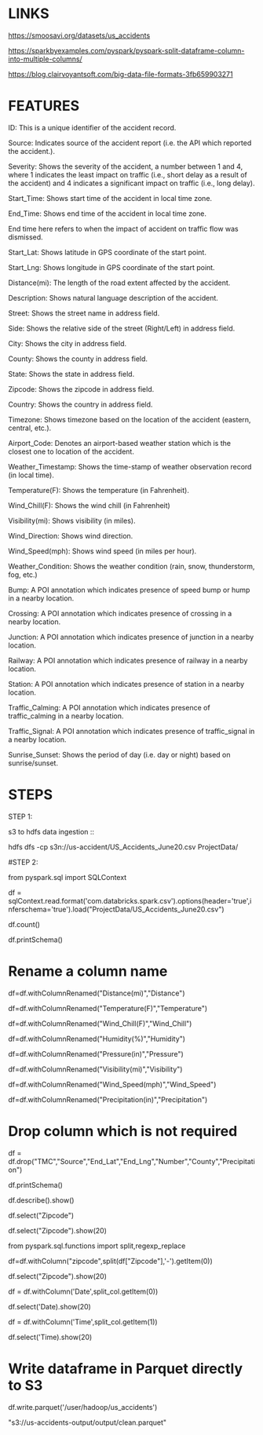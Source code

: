 LINKS
=======
https://smoosavi.org/datasets/us_accidents

https://sparkbyexamples.com/pyspark/pyspark-split-dataframe-column-into-multiple-columns/

https://blog.clairvoyantsoft.com/big-data-file-formats-3fb659903271

FEATURES
==========
ID: This is a unique identifier of the accident record.

Source: Indicates source of the accident report (i.e. the API which reported the accident.).

Severity: Shows the severity of the accident, a number between 1 and 4, where 1 indicates the least impact on traffic (i.e., short delay as a result of the accident) and 
4 indicates a significant impact on traffic (i.e., long delay).

Start_Time: Shows start time of the accident in local time zone.

End_Time: Shows end time of the accident in local time zone. 

End time here refers to when the impact of accident on traffic flow was dismissed.

Start_Lat: Shows latitude in GPS coordinate of the start point.

Start_Lng: Shows longitude in GPS coordinate of the start point.

Distance(mi): The length of the road extent affected by the accident.

Description: Shows natural language description of the accident.

Street: Shows the street name in address field.

Side: Shows the relative side of the street (Right/Left) in address field.

City: Shows the city in address field.

County: Shows the county in address field.

State: Shows the state in address field.

Zipcode: Shows the zipcode in address field.

Country: Shows the country in address field.

Timezone: Shows timezone based on the location of the accident (eastern, central, etc.).

Airport_Code: Denotes an airport-based weather station which is the closest one to location of the accident.

Weather_Timestamp: Shows the time-stamp of weather observation record (in local time).

Temperature(F): Shows the temperature (in Fahrenheit).

Wind_Chill(F): Shows the wind chill (in Fahrenheit)

Visibility(mi): Shows visibility (in miles).

Wind_Direction: Shows wind direction.

Wind_Speed(mph): Shows wind speed (in miles per hour).

Weather_Condition: Shows the weather condition (rain, snow, thunderstorm, fog, etc.)

Bump: A POI annotation which indicates presence of speed bump or hump in a nearby location.

Crossing: A POI annotation which indicates presence of crossing in a nearby location.

Junction: A POI annotation which indicates presence of junction in a nearby location.

Railway: A POI annotation which indicates presence of railway in a nearby location.

Station: A POI annotation which indicates presence of station in a nearby location.

Traffic_Calming: A POI annotation which indicates presence of traffic_calming in a nearby location.

Traffic_Signal: A POI annotation which indicates presence of traffic_signal in a nearby location.

Sunrise_Sunset: Shows the period of day (i.e. day or night) based on sunrise/sunset.

STEPS
=======
STEP 1:

s3 to hdfs data ingestion ::

hdfs dfs -cp s3n://us-accident/US_Accidents_June20.csv ProjectData/

#STEP 2:

from pyspark.sql import SQLContext

df = sqlContext.read.format('com.databricks.spark.csv').options(header='true',inferschema='true').load("ProjectData/US_Accidents_June20.csv")

df.count()

df.printSchema()

Rename a column name
======================
df=df.withColumnRenamed("Distance(mi)","Distance")

df=df.withColumnRenamed("Temperature(F)","Temperature")

df=df.withColumnRenamed("Wind_Chill(F)","Wind_Chill")

df=df.withColumnRenamed("Humidity(%)","Humidity")

df=df.withColumnRenamed("Pressure(in)","Pressure")

df=df.withColumnRenamed("Visibility(mi)","Visibility")

df=df.withColumnRenamed("Wind_Speed(mph)","Wind_Speed")

df=df.withColumnRenamed("Precipitation(in)","Precipitation")

Drop column which is not required
===================================
df = df.drop("TMC","Source","End_Lat","End_Lng","Number","County","Precipitation")

df.printSchema()

df.describe().show()

df.select("Zipcode")

df.select("Zipcode").show(20)

from pyspark.sql.functions import split,regexp_replace

df=df.withColumn("zipcode",split(df["Zipcode"],'-').getItem(0))

df.select("Zipcode").show(20)

df = df.withColumn('Date',split_col.getItem(0))

df.select('Date).show(20)

df = df.withColumn('Time',split_col.getItem(1))

df.select('Time).show(20)

Write dataframe in Parquet directly to S3
===========================================
df.write.parquet('/user/hadoop/us_accidents')

"s3://us-accidents-output/output/clean.parquet"


